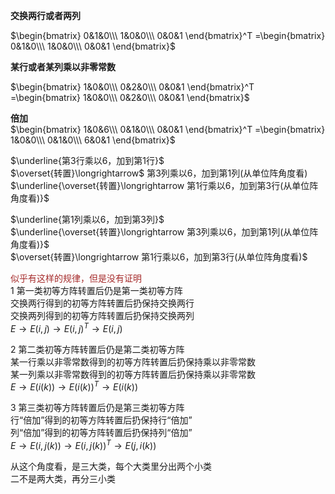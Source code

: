 **交换两行或者两列**  
  
 $\begin{bmatrix}  
0&1&0\\\  
1&0&0\\\  
0&0&1  
\end{bmatrix}^T  
=\begin{bmatrix}  
0&1&0\\\  
1&0&0\\\  
0&0&1  
\end{bmatrix}$  
  
**某行或者某列乘以非零常数**  
  
 $\begin{bmatrix}  
1&0&0\\\  
0&2&0\\\  
0&0&1  
\end{bmatrix}^T  
=\begin{bmatrix}  
1&0&0\\\  
0&2&0\\\  
0&0&1  
\end{bmatrix}$  
  
**倍加**  
 $\begin{bmatrix}  
1&0&6\\\  
0&1&0\\\  
0&0&1  
\end{bmatrix}^T  
=\begin{bmatrix}  
1&0&0\\\  
0&1&0\\\  
6&0&1  
\end{bmatrix}$  
  
 $\underline{第3行乘以6，加到第1行}$  
 $\overset{转置}\longrightarrow$ 第3列乘以6，加到第1列(从单位阵角度看)  
 $\underline{\overset{转置}\longrightarrow  
第1行乘以6，加到第3行(从单位阵角度看)}$  
  
 $\underline{第1列乘以6，加到第3列}$  
 $\underline{\overset{转置}\longrightarrow  
第3列乘以6，加到第1列(从单位阵角度看)}$  
 $\overset{转置}\longrightarrow  
第1行乘以6，加到第3行(从单位阵角度看)$  
  
<font color=brown>似乎有这样的规律，但是没有证明</font>  
1 第一类初等方阵转置后仍是第一类初等方阵  
交换两行得到的初等方阵转置后扔保持交换两行  
交换两列得到的初等方阵转置后扔保持交换两列  
 $E\to E(i,j)\to E(i,j)^T\to E(i,j)$  
  
2 第二类初等方阵转置后仍是第二类初等方阵  
某一行乘以非零常数得到的初等方阵转置后扔保持乘以非零常数  
某一列乘以非零常数得到的初等方阵转置后扔保持乘以非零常数  
 $E\to E(i(k))\to E(i(k))^T\to E(i(k))$  
  
3 第三类初等方阵转置后仍是第三类初等方阵  
行“倍加”得到的初等方阵转置后扔保持行“倍加”  
列“倍加”得到的初等方阵转置后扔保持列“倍加”  
 $E\to E(i,j(k))\to E(i,j(k))^T\to E(j,i(k))$  
  
从这个角度看，是三大类，每个大类里分出两个小类  
二不是两大类，再分三小类  
  
